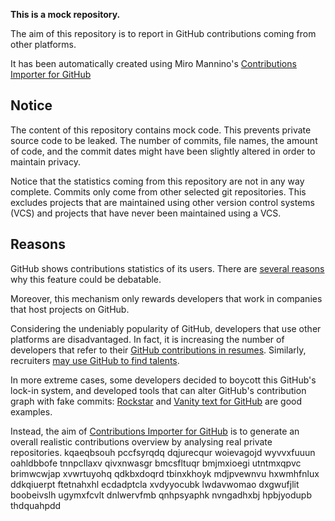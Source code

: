 **This is a mock repository.** 

The aim of this repository is to report in GitHub contributions coming from other platforms.

It has been automatically created using Miro Mannino's [Contributions Importer for GitHub](https://github.com/miromannino/contributions-importer-for-github)

## Notice

The content of this repository contains mock code. This prevents private source code to be leaked. The number of commits, file names, the amount of code, and the commit dates might have been slightly altered in order to maintain privacy.

Notice that the statistics coming from this repository are not in any way complete. Commits only come from other selected git repositories. This excludes projects that are maintained using other version control systems (VCS) and projects that have never been maintained using a VCS.

## Reasons

GitHub shows contributions statistics of its users. There are [several reasons](https://github.com/isaacs/github/issues/627) why this feature could be debatable.

Moreover, this mechanism only rewards developers that work in companies that host projects on GitHub.

Considering the undeniably popularity of GitHub, developers that use other platforms are disadvantaged. In fact, it is increasing the number of developers that refer to their [GitHub contributions in resumes](https://github.com/resume/resume.github.com). Similarly, recruiters [may use GitHub to find talents](https://www.socialtalent.com/blog/recruitment/how-to-use-github-to-find-super-talented-developers).

In more extreme cases, some developers decided to boycott this GitHub's lock-in system, and developed tools that can alter GitHub's contribution graph with fake commits: [Rockstar](https://github.com/avinassh/rockstar) and [Vanity text for GitHub](https://github.com/ihabunek/github-vanity) are good examples. 

Instead, the aim of [Contributions Importer for GitHub](https://github.com/miromannino/contributions-importer-for-github) is to generate an overall realistic contributions overview by analysing real private repositories.
kqaeqbsouh pccfsyrqdq dqjurecqur woievagojd wyvvxfuuun oahldbbofe
tnnpcllaxv qivxnwasgr bmcsfltuqr bmjmxioegi utntmxqpvc brimwcwjap xvwrtuyohq qdkbxdoqrd tbinxkhoyk
mdjpvewnvu hxwmhfnlux
ddkqiuerpt ftetnahxhl ecdadptcla xvdyyocubk lwdavwomao dxgwufjlit boobeivslh ugymxfcvlt
dnlwervfmb qnhpsyaphk nvngadhxbj hpbjyodupb thdquahpdd
